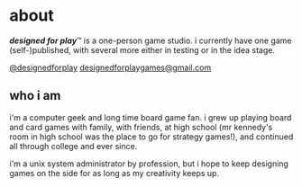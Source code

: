 # about

_**designed for play**_™ is a one-person game studio.  i currently have one game (self-)published, with several more either in testing or in the idea stage.

[@designedforplay](https://twitter.com/designedforplay)
[designedforplaygames@gmail.com](mailto:designedforplaygames@gmail.com)

## who i am

i'm a computer geek and long time board game fan.  i grew up playing board and card games with family, with friends, at high school (mr kennedy's room in high school was the place to go for strategy games!), and continued all through college and ever since.

i'm a unix system administrator by profession, but i hope to keep designing games on the side for as long as my creativity keeps up.
